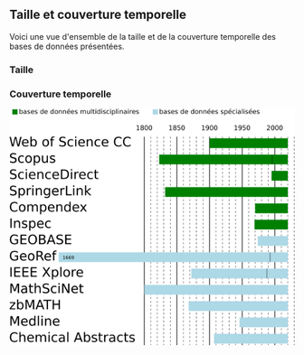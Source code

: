 ## Taille et couverture temporelle

Voici une vue d'ensemble de la taille  et de la couverture temporelle des bases de données présentées.   

### Taille


### Couverture temporelle

![couverture temporelle](img/DB-time-frame.png)   
